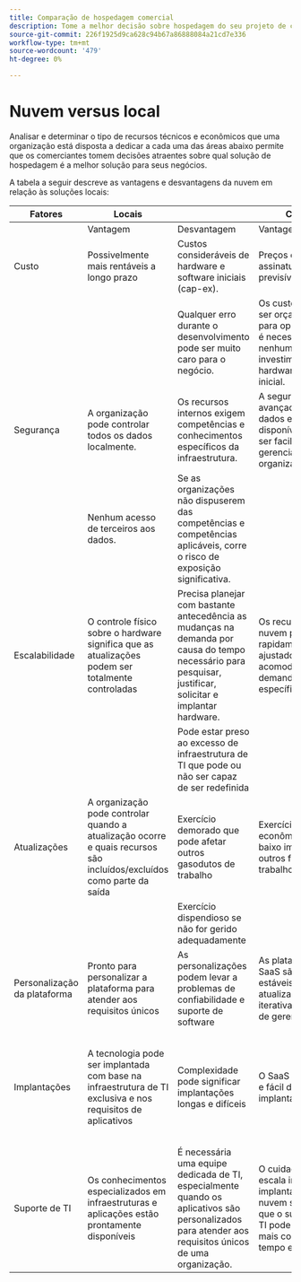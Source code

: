 ```yaml
---
title: Comparação de hospedagem comercial
description: Tome a melhor decisão sobre hospedagem do seu projeto de comércio eletrônico ao revisar essa tabela de comparação.
source-git-commit: 226f1925d9ca628c94b67a86888084a21cd7e336
workflow-type: tm+mt
source-wordcount: '479'
ht-degree: 0%

---
```



# Nuvem versus local

Analisar e determinar o tipo de recursos técnicos e econômicos que uma organização está disposta a dedicar a cada uma das áreas abaixo permite que os comerciantes tomem decisões atraentes sobre qual solução de hospedagem é a melhor solução para seus negócios.

A tabela a seguir descreve as vantagens e desvantagens da nuvem em relação às soluções locais:

<table>
    <thead>
        <tr>
            <th>Fatores</th>
            <th>Locais</th>
            <th></th>
            <th>Cloud</th>
            <th></th>
        </tr>
    </thead>
    <tbody>
        <tr>
            <td></td>
            <td>Vantagem</td>
            <td>Desvantagem</td>
            <td>Vantagem</td>
            <td>Desvantagem</td>
        </tr>
        <tr>
            <td>Custo</td>
            <td>Possivelmente mais rentáveis a longo prazo</td>
            <td>Custos consideráveis de hardware e software iniciais (cap-ex).</td>
            <td>Preços de assinatura previsíveis.</td>
            <td>É necessária uma projeção de custos a longo prazo.</td>
        </tr>
        <tr>
            <td></td>
            <td></td>
            <td>Qualquer erro durante o desenvolvimento pode ser muito caro para o negócio.</td>
            <td>Os custos podem ser orçamentados para op-ex e não é necessário nenhum investimento de hardware/software inicial.</td>
            <td>Os custos de licenciamento podem reduzir a economia de hardware</td>
        </tr>
        <tr>
            <td>Segurança</td>
            <td>A organização pode controlar todos os dados localmente.</td>
            <td>Os recursos internos exigem competências e conhecimentos específicos da infraestrutura.</td>
            <td>A segurança avançada de dados está disponível e pode ser facilmente gerenciada para organizações.</td>
            <td>Agressivamente direcionado por hackers</td>
        </tr>
        <tr>
            <td></td>
            <td>Nenhum acesso de terceiros aos dados.</td>
            <td>Se as organizações não dispuserem das competências e competências aplicáveis, corre o risco de exposição significativa.</td>
            <td></td>
            <td>Os dados podem ser acessados por terceiros.</td>
        </tr>
        <tr>
            <td>Escalabilidade</td>
            <td>O controle físico sobre o hardware significa que as atualizações podem ser totalmente controladas</td>
            <td>Precisa planejar com bastante antecedência as mudanças na demanda por causa do tempo necessário para pesquisar, justificar, solicitar e implantar hardware.</td>
            <td>Os recursos da nuvem podem ser rapidamente ajustados para acomodar a demanda específica</td>
            <td>Os custos aumentam quando a infraestrutura de nuvem é gerenciada incorretamente e não é rastreada adequadamente</td>
        </tr>
        <tr>
            <td></td>
            <td></td>
            <td>Pode estar preso ao excesso de infraestrutura de TI que pode ou não ser capaz de ser redefinida</td>
            <td></td>
            <td></td>
        </tr>
        <tr>
            <td>Atualizações</td>
            <td>A organização pode controlar quando a atualização ocorre e quais recursos são incluídos/excluídos como parte da saída</td>
            <td>Exercício demorado que pode afetar outros gasodutos de trabalho</td>
            <td>Exercício rápido e econômico com baixo impacto em outros fluxos de trabalho</td>
            <td>O provedor SaaS gerencia a atualização e a organização nem sempre está ciente da saída final e do impacto no site</td>
        </tr>
        <tr>
            <td></td>
            <td></td>
            <td>Exercício dispendioso se não for gerido adequadamente</td>
            <td></td>
            <td></td>
        </tr>
        <tr>
            <td>Personalização da plataforma</td>
            <td>Pronto para personalizar a plataforma para atender aos requisitos únicos</td>
            <td>As personalizações podem levar a problemas de confiabilidade e suporte de software</td>
            <td>As plataformas SaaS são bastante estáveis. As atualizações são iterativas e fáceis de gerenciar</td>
            <td>O SaaS minimiza a capacidade de modificar a plataforma</td>
        </tr>
        <tr>
            <td>Implantações</td>
            <td>A tecnologia pode ser implantada com base na infraestrutura de TI exclusiva e nos requisitos de aplicativos</td>
            <td>Complexidade pode significar implantações longas e difíceis</td>
            <td>O SaaS é confiável e fácil de executar implantações</td>
            <td>Normalmente, o SaaS é implementado em um menor denominador comum, o que pode, às vezes, causar funcionalidade limitante</td>
        </tr>
        <tr>
            <td>Suporte de TI</td>
            <td>Os conhecimentos especializados em infraestruturas e aplicações estão prontamente disponíveis</td>
            <td>É necessária uma equipe dedicada de TI, especialmente quando os aplicativos são personalizados para atender aos requisitos únicos de uma organização.</td>
            <td>O cuidado com a escala inerente às implantações em nuvem significa que o suporte de TI pode gerenciar mais com menos tempo e esforço.</td>
            <td>A curva de aprendizado para nuvem é significativa e pessoal adequadamente treinado é caro</td>
        </tr>
    </tbody>
</table>

